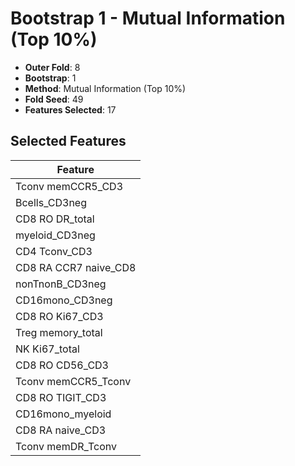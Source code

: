 # Bootstrap 1 - Mutual Information (Top 10%)

- **Outer Fold**: 8
- **Bootstrap**: 1
- **Method**: Mutual Information (Top 10%)
- **Fold Seed**: 49
- **Features Selected**: 17

## Selected Features

| Feature |
|---------|
| Tconv memCCR5_CD3 |
| Bcells_CD3neg |
| CD8 RO DR_total |
| myeloid_CD3neg |
| CD4 Tconv_CD3 |
| CD8 RA CCR7 naive_CD8 |
| nonTnonB_CD3neg |
| CD16mono_CD3neg |
| CD8  RO Ki67_CD3 |
| Treg memory_total |
| NK Ki67_total |
| CD8 RO CD56_CD3 |
| Tconv memCCR5_Tconv |
| CD8 RO TIGIT_CD3 |
| CD16mono_myeloid |
| CD8 RA naive_CD3 |
| Tconv memDR_Tconv |
